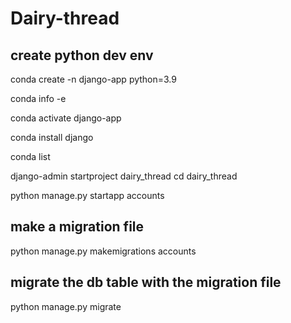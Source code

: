 # Dairy-thread

## create python dev env
conda create -n django-app python=3.9

conda info -e

conda activate django-app

conda install django

conda list

django-admin startproject dairy_thread
cd dairy_thread

python manage.py startapp accounts

## make a migration file
python manage.py makemigrations accounts

## migrate the db table with the migration file
python manage.py migrate
